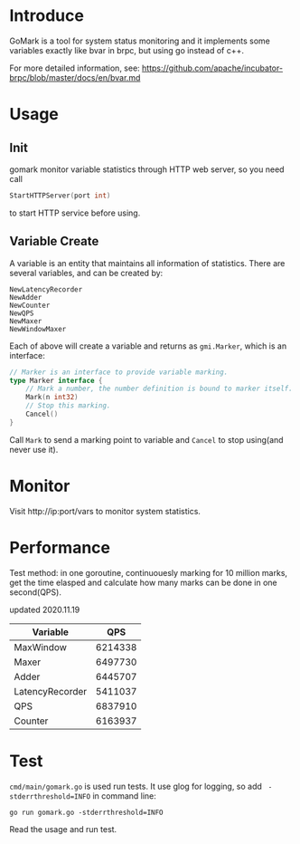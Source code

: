 # Introduce
GoMark is a tool for system status monitoring and it implements some variables exactly like bvar in brpc, but using go instead of c++.

For more detailed information, see:
https://github.com/apache/incubator-brpc/blob/master/docs/en/bvar.md



# Usage
## Init
gomark monitor variable statistics through HTTP web server, so you need call
```go
StartHTTPServer(port int)
```
to start HTTP service before using.

## Variable Create
A variable is an entity that maintains all information of statistics. There are several variables, and can be created by:
```
NewLatencyRecorder
NewAdder
NewCounter
NewQPS
NewMaxer
NewWindowMaxer
```

Each of above will create a variable and returns as `gmi.Marker`, which is an interface:
```go
// Marker is an interface to provide variable marking.
type Marker interface {
	// Mark a number, the number definition is bound to marker itself.
	Mark(n int32)
	// Stop this marking.
	Cancel()
}
```

Call `Mark` to send a marking point to variable and `Cancel` to stop using(and never use it).

# Monitor

Visit http://ip:port/vars to monitor system statistics.

# Performance
Test method: in one goroutine, continuouesly marking for 10 million marks, get the time elasped and
calculate how many marks can be done in one second(QPS).


updated 2020.11.19

| Variable        | QPS     |
| --              | --      |
| MaxWindow       | 6214338 |
| Maxer           | 6497730 |
| Adder           | 6445707 |
| LatencyRecorder | 5411037 |
| QPS             | 6837910 |
| Counter         | 6163937 |


# Test
`cmd/main/gomark.go` is used run tests. It use glog for logging, so add ` -stderrthreshold=INFO` in command line:
```
go run gomark.go -stderrthreshold=INFO 
```
Read the usage and run test.
